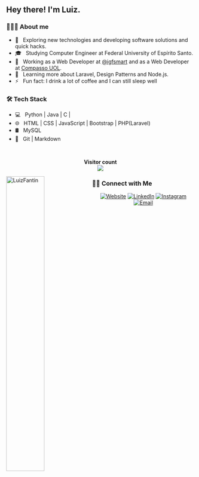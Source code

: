 <h2> Hey there! I'm Luiz.</h2>

<h3> 👨🏻‍💻 About me</h3>

- 🤔 &nbsp; Exploring new technologies and developing software solutions and quick hacks.
- 🎓 &nbsp; Studying Computer Engineer at Federal University of Espírito Santo.
- 💼 &nbsp; Working as a Web Developer at [@igfsmart](https://github.com/igfsmart) and as a Web Developer at [Compasso UOL](https://compassouol.com).
- 🌱 &nbsp; Learning more about Laravel, Design Patterns and Node.js.
- ⚡ &nbsp; Fun fact: I drink a lot of coffee and I can still sleep well

<h3>🛠 Tech Stack</h3>

- 💻 &nbsp; Python | Java | C |
- 🌐 &nbsp; HTML | CSS | JavaScript | Bootstrap | PHP(Laravel)
- 🛢 &nbsp; MySQL
- 🔧 &nbsp; Git | Markdown

<br/>

<p align="center"> 
  <b>Visitor count</b><br>
  <img src="https://profile-counter.glitch.me/LuizFantin/count.svg" />
</p>

  
  <img width="45%" align="left" src="https://github-readme-stats.vercel.app/api/top-langs/?username=LuizFantin&layout=compact&hide=html,jupyter%20notebook&theme=dark" alt="LuizFantin" />

<h3> 🤝🏻 Connect with Me </h3>

<p align="center">
<a target="_blank" href="https://luizfantin.github.io/"><img alt="Website" src="https://img.shields.io/badge/Website-luizfantin.github.io-blue?style=flat-square&logo=google-chrome"></a>
<a target="_blank" href="https://www.linkedin.com/in/luiz-fantin-24a347170/"><img alt="LinkedIn" src="https://img.shields.io/badge/LinkedIn-Luiz%20Fantin-blue?style=flat-square&logo=linkedin"></a>
<a target="_blank" href="https://www.instagram.com/luizfantinn/"><img alt="Instagram" src="https://img.shields.io/badge/Instagram-luizfantinn-blue?style=flat-square&logo=instagram"></a>
<a target="_blank" href="mailto:luiz.fantin.neto@gmail.com"><img alt="Email" src="https://img.shields.io/badge/Email-luiz.fantin.neto@gmail.com-blue?style=flat-square&logo=gmail"></a>
</p>
